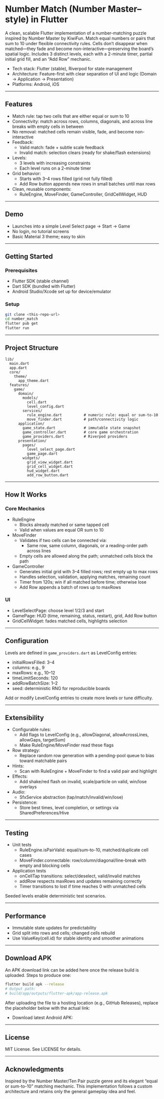 
# Number Match (Number Master–style) in Flutter

A clean, scalable Flutter implementation of a number-matching puzzle inspired by Number Master by KiwiFun. Match equal numbers or pairs that sum to 10 under flexible connectivity rules. Cells don’t disappear when matched—they fade and become non-interactive—preserving the board’s spatial logic. Includes 3 distinct levels, each with a 2-minute timer, partial initial grid fill, and an “Add Row” mechanic.

- Tech stack: Flutter (stable), Riverpod for state management
- Architecture: Feature-first with clear separation of UI and logic (Domain → Application → Presentation)
- Platforms: Android, iOS

***

## Features

- Match rule: tap two cells that are either equal or sum to 10
- Connectivity: match across rows, columns, diagonals, and across line breaks with empty cells in between
- No removal: matched cells remain visible, fade, and become non-interactive
- Feedback:
    - Valid match: fade + subtle scale feedback
    - Invalid match: selection clears (ready for shake/flash extensions)
- Levels:
    - 3 levels with increasing constraints
    - Each level runs on a 2-minute timer
- Grid behavior:
    - Starts with 3–4 rows filled (grid not fully filled)
    - Add Row button appends new rows in small batches until max rows
- Clean, reusable components:
    - RuleEngine, MoveFinder, GameController, GridCellWidget, HUD

***

## Demo

- Launches into a simple Level Select page → Start → Game
- No login, no tutorial screens
- Basic Material 3 theme; easy to skin

***

## Getting Started

### Prerequisites

- Flutter SDK (stable channel)
- Dart SDK (bundled with Flutter)
- Android Studio/Xcode set up for device/emulator


### Setup

```bash
git clone <this-repo-url>
cd number_match
flutter pub get
flutter run
```


***

## Project Structure

```
lib/
  main.dart
  app.dart
  core/
    theme/
      app_theme.dart
  features/
    game/
      domain/
        models/
          cell.dart
          level_config.dart
        services/
          rule_engine.dart          # numeric rule: equal or sum-to-10
          move_finder.dart          # path/connectivity logic
      application/
        game_state.dart             # immutable state snapshot
        game_controller.dart        # core game orchestration
        game_providers.dart         # Riverpod providers
      presentation/
        pages/
          level_select_page.dart
          game_page.dart
        widgets/
          grid_view_widget.dart
          grid_cell_widget.dart
          hud_widget.dart
          add_row_button.dart
```


***

## How It Works

### Core Mechanics

- RuleEngine
    - Blocks already matched or same tapped cell
    - Valid when values are equal OR sum to 10
- MoveFinder
    - Validates if two cells can be connected via:
        - Same row, same column, diagonals, or a reading-order path across lines
    - Empty cells are allowed along the path; unmatched cells block the path
- GameController
    - Generates initial grid with 3–4 filled rows; rest empty up to max rows
    - Handles selection, validation, applying matches, remaining count
    - Timer from 120s; win if all matched before time; otherwise lose
    - Add Row appends a batch of rows up to maxRows


### UI

- LevelSelectPage: choose level 1/2/3 and start
- GamePage: HUD (time, remaining, status, restart), grid, Add Row button
- GridCellWidget: fades matched cells, highlights selection

***

## Configuration

Levels are defined in `game_providers.dart` as LevelConfig entries:

- initialRowsFilled: 3–4
- columns: e.g., 9
- maxRows: e.g., 10–12
- timeLimitSeconds: 120
- addRowBatchSize: 1–2
- seed: deterministic RNG for reproducible boards

Add or modify LevelConfig entries to create more levels or tune difficulty.

***

## Extensibility

- Configurable rules:
    - Add flags to LevelConfig (e.g., allowDiagonal, allowAcrossLines, allowGaps, targetSum)
    - Make RuleEngine/MoveFinder read these flags
- Row strategy:
    - Replace random row generation with a pending-pool queue to bias toward matchable pairs
- Hints:
    - Scan with RuleEngine + MoveFinder to find a valid pair and highlight
- Effects:
    - Add shake/red flash on invalid, scale/particle on valid, win/lose overlays
- Audio:
    - SfxService abstraction (tap/match/invalid/win/lose)
- Persistence:
    - Store best times, level completion, or settings via SharedPreferences/Hive

***

## Testing

- Unit tests
    - RuleEngine.isPairValid: equal/sum-to-10, matched/duplicate cell cases
    - MoveFinder.connectable: row/column/diagonal/line-break with empty and blocking cells
- Application tests
    - onCellTap transitions: select/deselect, valid/invalid matches
    - addRow respects maxRows and updates remaining correctly
    - Timer transitions to lost if time reaches 0 with unmatched cells

Seeded levels enable deterministic test scenarios.

***

## Performance

- Immutable state updates for predictability
- Grid split into rows and cells; changed cells rebuild
- Use ValueKey(cell.id) for stable identity and smoother animations

***

## Download APK

An APK download link can be added here once the release build is uploaded. Steps to produce one:

```bash
flutter build apk --release
# Output path:
# build/app/outputs/flutter-apk/app-release.apk
```

After uploading the file to a hosting location (e.g., GitHub Releases), replace the placeholder below with the actual link:

- Download latest Android APK: <ADD-LINK-TO-APK-HERE>

***

## License

MIT License. See LICENSE for details.

***

## Acknowledgments

Inspired by the Number Master/Ten Pair puzzle genre and its elegant “equal or sum-to-10” matching mechanic. This implementation follows a custom architecture and retains only the general gameplay idea and feel.

